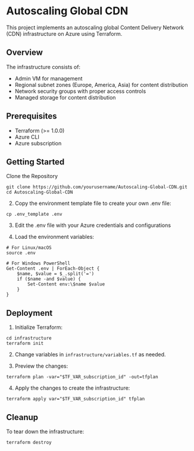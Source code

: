 # Autoscaling Global CDN
This project implements an autoscaling global Content Delivery Network (CDN) infrastructure on Azure using Terraform.

## Overview
The infrastructure consists of:

- Admin VM for management
- Regional subnet zones (Europe, America, Asia) for content distribution
- Network security groups with proper access controls
- Managed storage for content distribution

## Prerequisites
- Terraform (>= 1.0.0)
- Azure CLI
- Azure subscription

## Getting Started

Clone the Repository
```
git clone https://github.com/yourusername/Autoscaling-Global-CDN.git
cd Autoscaling-Global-CDN
```

2. Copy the environment template file to create your own .env file:
```
cp .env_template .env
```
3. Edit the .env file with your Azure credentials and configurations

4. Load the environment variables:
```
# For Linux/macOS
source .env

# For Windows PowerShell
Get-Content .env | ForEach-Object { 
    $name, $value = $_.split('=')
    if ($name -and $value) {
        Set-Content env:\$name $value
    }
}
```


## Deployment

1. Initialize Terraform:
```
cd infrastructure
terraform init
```

2. Change variables in `infrastructure/variables.tf` as needed.

3. Preview the changes:
```
terraform plan -var="$TF_VAR_subscription_id" -out=tfplan
```
4. Apply the changes to create the infrastructure:
```
terraform apply var="$TF_VAR_subscription_id" tfplan
```


## Cleanup 
To tear down the infrastructure:

```
terraform destroy
